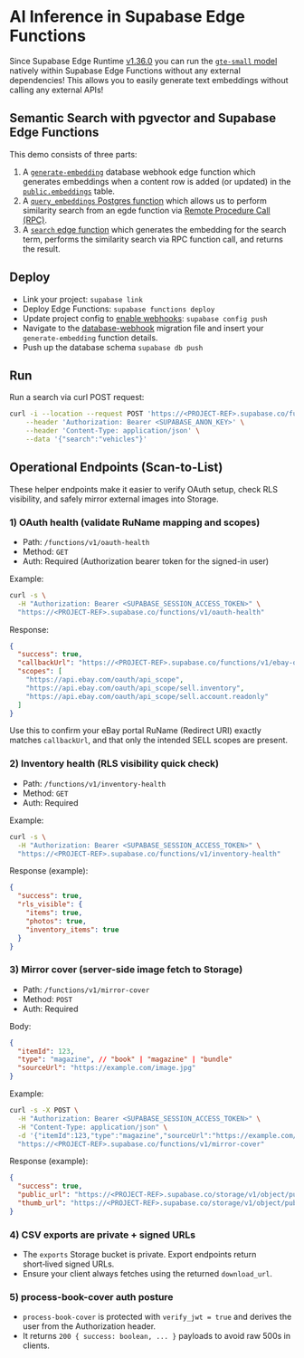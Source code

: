 # AI Inference in Supabase Edge Functions

Since Supabase Edge Runtime [v1.36.0](https://github.com/supabase/edge-runtime/releases/tag/v1.36.0) you can run the [`gte-small` model](https://huggingface.co/Supabase/gte-small) natively within Supabase Edge Functions without any external dependencies! This allows you to easily generate text embeddings without calling any external APIs!

## Semantic Search with pgvector and Supabase Edge Functions

This demo consists of three parts:

1. A [`generate-embedding`](./supabase/functions/generate-embedding/index.ts) database webhook edge function which generates embeddings when a content row is added (or updated) in the [`public.embeddings`](./supabase/migrations/20240408072601_embeddings.sql) table.
2. A [`query_embeddings` Postgres function](./supabase/migrations/20240410031515_vector-search.sql) which allows us to perform similarity search from an egde function via [Remote Procedure Call (RPC)](https://supabase.com/docs/guides/database/functions?language=js).
3. A [`search` edge function](./supabase/functions/search/index.ts) which generates the embedding for the search term, performs the similarity search via RPC function call, and returns the result.

## Deploy

- Link your project: `supabase link`
- Deploy Edge Functions: `supabase functions deploy`
- Update project config to [enable webhooks](https://supabase.com/docs/guides/local-development/cli/config#experimental.webhooks.enabled): `supabase config push`
- Navigate to the [database-webhook](./supabase/migrations/20240410041607_database-webhook.sql) migration file and insert your `generate-embedding` function details.
- Push up the database schema `supabase db push`

## Run

Run a search via curl POST request:

```bash
curl -i --location --request POST 'https://<PROJECT-REF>.supabase.co/functions/v1/search' \
    --header 'Authorization: Bearer <SUPABASE_ANON_KEY>' \
    --header 'Content-Type: application/json' \
    --data '{"search":"vehicles"}'
```

## Operational Endpoints (Scan-to-List)

These helper endpoints make it easier to verify OAuth setup, check RLS visibility, and safely mirror external images into Storage.

### 1) OAuth health (validate RuName mapping and scopes)

- Path: `/functions/v1/oauth-health`
- Method: `GET`
- Auth: Required (Authorization bearer token for the signed-in user)

Example:

```bash
curl -s \
  -H "Authorization: Bearer <SUPABASE_SESSION_ACCESS_TOKEN>" \
  "https://<PROJECT-REF>.supabase.co/functions/v1/oauth-health"
```

Response:

```json
{
  "success": true,
  "callbackUrl": "https://<PROJECT-REF>.supabase.co/functions/v1/ebay-oauth-callback",
  "scopes": [
    "https://api.ebay.com/oauth/api_scope",
    "https://api.ebay.com/oauth/api_scope/sell.inventory",
    "https://api.ebay.com/oauth/api_scope/sell.account.readonly"
  ]
}
```

Use this to confirm your eBay portal RuName (Redirect URI) exactly matches `callbackUrl`, and that only the intended SELL scopes are present.

### 2) Inventory health (RLS visibility quick check)

- Path: `/functions/v1/inventory-health`
- Method: `GET`
- Auth: Required

Example:

```bash
curl -s \
  -H "Authorization: Bearer <SUPABASE_SESSION_ACCESS_TOKEN>" \
  "https://<PROJECT-REF>.supabase.co/functions/v1/inventory-health"
```

Response (example):

```json
{
  "success": true,
  "rls_visible": {
    "items": true,
    "photos": true,
    "inventory_items": true
  }
}
```

### 3) Mirror cover (server-side image fetch to Storage)

- Path: `/functions/v1/mirror-cover`
- Method: `POST`
- Auth: Required

Body:

```json
{
  "itemId": 123,
  "type": "magazine", // "book" | "magazine" | "bundle"
  "sourceUrl": "https://example.com/image.jpg"
}
```

Example:

```bash
curl -s -X POST \
  -H "Authorization: Bearer <SUPABASE_SESSION_ACCESS_TOKEN>" \
  -H "Content-Type: application/json" \
  -d '{"itemId":123,"type":"magazine","sourceUrl":"https://example.com/image.jpg"}' \
  "https://<PROJECT-REF>.supabase.co/functions/v1/mirror-cover"
```

Response (example):

```json
{
  "success": true,
  "public_url": "https://<PROJECT-REF>.supabase.co/storage/v1/object/public/photos/<path>",
  "thumb_url": "https://<PROJECT-REF>.supabase.co/storage/v1/object/public/photos/<path>"
}
```

### 4) CSV exports are private + signed URLs

- The `exports` Storage bucket is private. Export endpoints return short‑lived signed URLs.
- Ensure your client always fetches using the returned `download_url`.

### 5) process-book-cover auth posture

- `process-book-cover` is protected with `verify_jwt = true` and derives the user from the Authorization header.
- It returns `200 { success: boolean, ... }` payloads to avoid raw 500s in clients.

